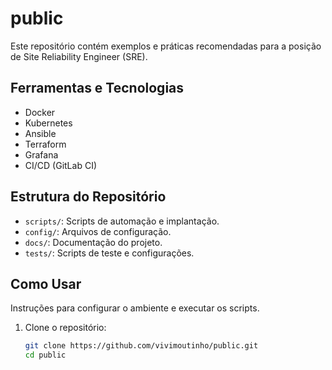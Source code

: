 # public

Este repositório contém exemplos e práticas recomendadas para a posição de Site Reliability Engineer (SRE).

## Ferramentas e Tecnologias

- Docker
- Kubernetes
- Ansible
- Terraform
- Grafana
- CI/CD (GitLab CI)

## Estrutura do Repositório

- `scripts/`: Scripts de automação e implantação.
- `config/`: Arquivos de configuração.
- `docs/`: Documentação do projeto.
- `tests/`: Scripts de teste e configurações.

## Como Usar

Instruções para configurar o ambiente e executar os scripts.

1. Clone o repositório:
   ```sh
   git clone https://github.com/vivimoutinho/public.git
   cd public
